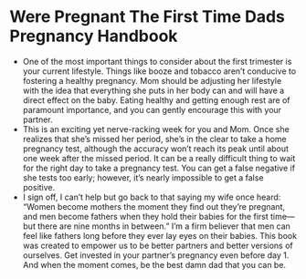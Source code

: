 # Were Pregnant The First Time Dads Pregnancy Handbook
- One of the most important things to consider about the first trimester is your current lifestyle. Things like booze and tobacco aren’t conducive to fostering a healthy pregnancy. Mom should be adjusting her lifestyle with the idea that everything she puts in her body can and will have a direct effect on the baby. Eating healthy and getting enough rest are of paramount importance, and you can gently encourage this with your partner.
- This is an exciting yet nerve-racking week for you and Mom. Once she realizes that she’s missed her period, she’s in the clear to take a home pregnancy test, although the accuracy won’t reach its peak until about one week after the missed period. It can be a really difficult thing to wait for the right day to take a pregnancy test. You can get a false negative if she tests too early; however, it’s nearly impossible to get a false positive.
- I sign off, I can’t help but go back to that saying my wife once heard: “Women become mothers the moment they find out they’re pregnant, and men become fathers when they hold their babies for the first time—but there are nine months in between.” I’m a firm believer that men can feel like fathers long before they ever lay eyes on their babies. This book was created to empower us to be better partners and better versions of ourselves. Get invested in your partner’s pregnancy even before day 1. And when the moment comes, be the best damn dad that you can be.
